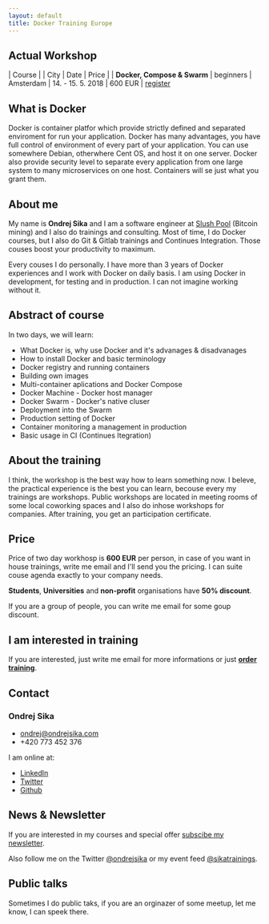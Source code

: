 ```yaml
---
layout: default
title: Docker Training Europe
---
```


## Actual Workshop


| Course | | City | Date | Price | |
__Docker, Compose & Swarm__ | beginners | Amsterdam | 14. - 15. 5. 2018 | 600 EUR | [register](/registration.html)


## What is Docker

Docker is container platfor which provide strictly defined and separated enviroment for run your application. Docker has many advantages, you have full control of environment of every part of your application. You can use somewhere Debian, otherwhere Cent OS, and host it on one server. Docker also provide security level to separate every application from one large system to many microservices on one host. Containers will se just what you grant them.


## About me

My name is __Ondrej Sika__ and I am a software engineer at [Slush Pool](https://slushpool.com) (Bitcoin mining) and I also do trainings and consulting. Most of time, I do Docker courses, but I also do Git & Gitlab trainings and Continues Integration. Those couses boost your productivity to maximum.

Every couses I do personally. I have more than 3 years of Docker experiences and I work with Docker on daily basis. I am using Docker in development, for testing and in production. I can not imagine working without it.

## Abstract of course

In two days, we will learn:

- What Docker is, why use Docker and it's advanages & disadvanages
- How to install Docker and basic terminology
- Docker registry and running containers
- Building own images
- Multi-container aplications and Docker Compose
- Docker Machine - Docker host manager
- Docker Swarm - Docker's native cluser
- Deployment into the Swarm
- Production setting of Docker
- Container monitoring a management in production
- Basic usage in CI (Continues Itegration)

## About the training

I think, the workshop is the best way how to learn something now. I beleve, the practical experience is the best you can learn, becouse every my trainings are workshops. Public workshops are located in meeting rooms of some local coworking spaces and I also do inhose workshops for companies. After training, you get an participation certificate.

## Price

Price of two day workhosp is __600 EUR__ per person, in case of you want in house trainings, write me email and I'll send you the pricing. I can suite couse agenda exactly to your company needs.

__Students__, __Universities__ and __non-profit__ organisations have __50% discount__.

If you are a group of people, you can write me email for some goup discount.


## I am interested in training

If you are interested, just write me email for more informations or just [__order training__](/registration.html).


## Contact

### Ondrej Sika

- <ondrej@ondrejsika.com>
- +420 773 452 376

I am online at:

- [LinkedIn](https://www.linkedin.com/in/ondrejsika)
- [Twitter](https://twitter.com/ondrejsika)
- [Github](https://github.com/ondrejsika)


## News & Newsletter

If you are interested in my courses and special offer [subscibe my newsletter](https://sika.link/newsletter-english).

Also follow me on the Twitter [@ondrejsika](https://twitter.com/ondrejsika) or my event feed [@sikatrainings](https://twitter.com/sikatrainings).


## Public talks

Sometimes I do public taks, if you are an orginazer of some meetup, let me know, I can speek there.

